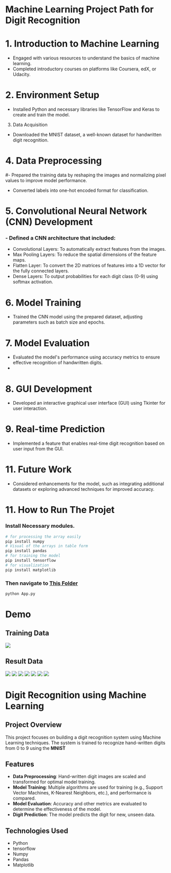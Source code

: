 # Machine Learning Project Path for Digit Recognition

# 1. Introduction to Machine Learning
 - Engaged with various resources to understand the basics of machine learning.
 - Completed introductory courses on platforms like Coursera, edX, or Udacity.

# 2. Environment Setup
 - Installed Python and necessary libraries like TensorFlow and Keras to create and train the model.

 3. Data Acquisition
 - Downloaded the MNIST dataset, a well-known dataset for handwritten digit recognition.

# 4. Data Preprocessing
#- Prepared the training data by reshaping the images and normalizing pixel values to improve model performance.
 - Converted labels into one-hot encoded format for classification.

# 5. Convolutional Neural Network (CNN) Development
### - Defined a CNN architecture that included:
 - Convolutional Layers: To automatically extract features from the images.
 - Max Pooling Layers: To reduce the spatial dimensions of the feature maps.
 - Flatten Layer: To convert the 2D matrices of features into a 1D vector for the fully connected layers.
 - Dense Layers: To output probabilities for each digit class (0-9) using softmax activation.

# 6. Model Training
 - Trained the CNN model using the prepared dataset, adjusting parameters such as batch size and epochs.

# 7. Model Evaluation
 - Evaluated the model's performance using accuracy metrics to ensure effective recognition of handwritten digits.
 - 

# 8. GUI Development
 - Developed an interactive graphical user interface (GUI) using Tkinter for user interaction.

# 9. Real-time Prediction
 - Implemented a feature that enables real-time digit recognition based on user input from the GUI.



# 11. Future Work
 - Considered enhancements for the model, such as integrating additional datasets or exploring advanced techniques for improved accuracy.

# 11. How to Run The Projet 

### Install Necessary modules.
```bash
# for processing the array easily 
pip install numpy
# Visual of the arrays in table form
pip install pandas
# for training the model
pip install tensorflow
# for visualization
pip install matplotlib
```

### Then navigate to [This Folder](tkinter/)
```bash
python App.py
```
# Demo
## Training Data
![](demo/Screenshot%20from%202024-10-04%2015-13-22.png)
## Result Data
![](demo/Screenshot%20from%202024-10-04%2008-00-38.png)
![](demo/Screenshot%20from%202024-10-04%2008-00-52.png)
![](demo/Screenshot%20from%202024-10-04%2008-01-05.png)
![](demo/Screenshot%20from%202024-10-04%2008-01-26.png)
![](demo/Screenshot%20from%202024-10-04%2015-10-46.png)
![](demo/Screenshot%20from%202024-10-04%2015-11-12.png)
![](demo/Screenshot%20from%202024-10-04%2015-10-46.png)


# Digit Recognition using Machine Learning

## Project Overview

This project focuses on building a digit recognition system using Machine Learning techniques. The system is trained to recognize hand-written digits from 0 to 9 using the **MNIST** 

## Features

- **Data Preprocessing**: Hand-written digit images are scaled and transformed for optimal model training.
- **Model Training**: Multiple algorithms are used for training (e.g., Support Vector Machines, K-Nearest Neighbors, etc.), and performance is compared.
- **Model Evaluation**: Accuracy and other metrics are evaluated to determine the effectiveness of the model.
- **Digit Prediction**: The model predicts the digit for new, unseen data.

## Technologies Used

- Python
- tensorflow
- Numpy
- Pandas
- Matplotlib

